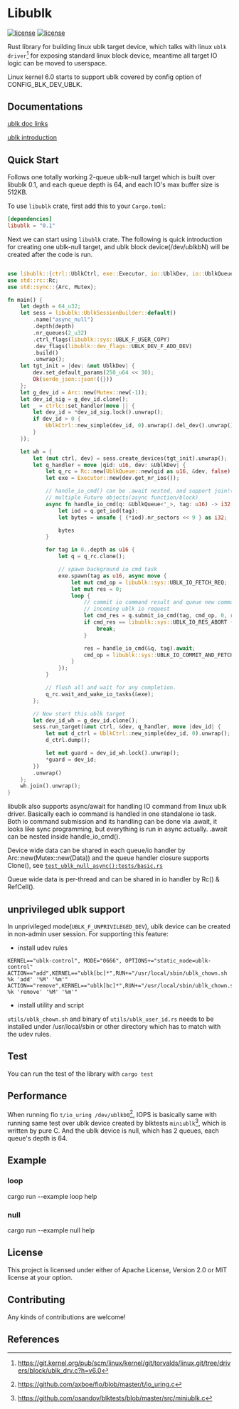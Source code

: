 # Libublk

[![license](https://img.shields.io/badge/License-MIT-blue.svg)](https://github.com/ming1/libublk-rs/blob/master/LICENSE-MIT)
[![license](https://img.shields.io/badge/License-Apache%202.0-blue.svg)](https://github.com/ming1/libublk-rs/blob/master/LICENSE-APACHE)

Rust library for building linux ublk target device, which talks with
linux `ublk driver`[^1] for exposing standard linux block device,
meantime all target IO logic can be moved to userspace.

Linux kernel 6.0 starts to support ublk covered by config option of
CONFIG_BLK_DEV_UBLK.

## Documentations

[ublk doc
links](https://github.com/ming1/ubdsrv/blob/master/doc/external_links.rst)

[ublk
introduction](https://github.com/ming1/ubdsrv/blob/master/doc/ublk_intro.pdf)

## Quick Start

Follows one totally working 2-queue ublk-null target which is built over
libublk 0.1, and each queue depth is 64, and each IO\'s max buffer size
is 512KB.

To use `libublk` crate, first add this to your `Cargo.toml`:

```toml
[dependencies]
libublk = "0.1"
```

Next we can start using `libublk` crate.
The following is quick introduction for creating one ublk-null target,
and ublk block device(/dev/ublkbN) will be created after the code is
run.

``` rust

use libublk::{ctrl::UblkCtrl, exe::Executor, io::UblkDev, io::UblkQueue};
use std::rc::Rc;
use std::sync::{Arc, Mutex};

fn main() {
    let depth = 64_u32;
    let sess = libublk::UblkSessionBuilder::default()
        .name("async_null")
        .depth(depth)
        .nr_queues(2_u32)
        .ctrl_flags(libublk::sys::UBLK_F_USER_COPY)
        .dev_flags(libublk::dev_flags::UBLK_DEV_F_ADD_DEV)
        .build()
        .unwrap();
    let tgt_init = |dev: &mut UblkDev| {
        dev.set_default_params(250_u64 << 30);
        Ok(serde_json::json!({}))
    };
    let g_dev_id = Arc::new(Mutex::new(-1));
    let dev_id_sig = g_dev_id.clone();
    let _ = ctrlc::set_handler(move || {
        let dev_id = *dev_id_sig.lock().unwrap();
        if dev_id > 0 {
            UblkCtrl::new_simple(dev_id, 0).unwrap().del_dev().unwrap();
        }
    });

    let wh = {
        let (mut ctrl, dev) = sess.create_devices(tgt_init).unwrap();
        let q_handler = move |qid: u16, dev: &UblkDev| {
            let q_rc = Rc::new(UblkQueue::new(qid as u16, &dev, false).unwrap());
            let exe = Executor::new(dev.get_nr_ios());

            // handle_io_cmd() can be .await nested, and support join!() over
            // multiple Future objects(async function/block)
            async fn handle_io_cmd(q: &UblkQueue<'_>, tag: u16) -> i32 {
                let iod = q.get_iod(tag);
                let bytes = unsafe { (*iod).nr_sectors << 9 } as i32;

                bytes
            }

            for tag in 0..depth as u16 {
                let q = q_rc.clone();

                // spawn background io cmd task
                exe.spawn(tag as u16, async move {
                    let mut cmd_op = libublk::sys::UBLK_IO_FETCH_REQ;
                    let mut res = 0;
                    loop {
                        // commit io command result and queue new command for
                        // incoming ublk io request
                        let cmd_res = q.submit_io_cmd(tag, cmd_op, 0, res).await;
                        if cmd_res == libublk::sys::UBLK_IO_RES_ABORT {
                            break;
                        }

                        res = handle_io_cmd(&q, tag).await;
                        cmd_op = libublk::sys::UBLK_IO_COMMIT_AND_FETCH_REQ;
                    }
                });
            }

            // flush all and wait for any completion.
            q_rc.wait_and_wake_io_tasks(&exe);
        };

        // Now start this ublk target
        let dev_id_wh = g_dev_id.clone();
        sess.run_target(&mut ctrl, &dev, q_handler, move |dev_id| {
            let mut d_ctrl = UblkCtrl::new_simple(dev_id, 0).unwrap();
            d_ctrl.dump();

            let mut guard = dev_id_wh.lock().unwrap();
            *guard = dev_id;
        })
        .unwrap()
    };
    wh.join().unwrap();
}
```

libublk also supports async/await for handling IO command from linux ublk
driver. Basically each io command is handled in one standalone io task.
Both io command submission and its handling can be done via .await, it looks
like sync programming, but everything is run in async actually. .await can
be nested inside handle_io_cmd().

Device wide data can be shared in each queue/io handler by
Arc::new(Mutex::new(Data)) and the queue handler closure supports Clone(),
see [`test_ublk_null_async():tests/basic.rs`](tests/basic.rs)

Queue wide data is per-thread and can be shared in io handler by
Rc() & RefCell().


## unprivileged ublk support

In unprivileged mode(`UBLK_F_UNPRIVILEGED_DEV`), ublk device can be created
in non-admin user session. For supporting this feature:

- install udev rules

```
KERNEL=="ublk-control", MODE="0666", OPTIONS+="static_node=ublk-control"
ACTION=="add",KERNEL=="ublk[bc]*",RUN+="/usr/local/sbin/ublk_chown.sh %k 'add' '%M' '%m'"
ACTION=="remove",KERNEL=="ublk[bc]*",RUN+="/usr/local/sbin/ublk_chown.sh %k 'remove' '%M' '%m'"
```

- install utility and script

`utils/ublk_chown.sh` and binary of `utils/ublk_user_id.rs` needs to be
installed under /usr/local/sbin or other directory which has to match
with the udev rules.


## Test

You can run the test of the library with ```cargo test```

## Performance

When running fio `t/io_uring /dev/ublkb0`[^2], IOPS is basically same with
running same test over ublk device created by blktests `miniublk`[^3], which
is written by pure C. And the ublk device is null, which has 2 queues, each
queue's depth is 64.

## Example

### loop

  cargo run \--example loop help

### null

  cargo run \--example null help

## License

This project is licensed under either of Apache License, Version 2.0 or
MIT license at your option.

## Contributing

Any kinds of contributions are welcome!

## References

[^1]: <https://git.kernel.org/pub/scm/linux/kernel/git/torvalds/linux.git/tree/drivers/block/ublk_drv.c?h=v6.0>
[^2]: <https://github.com/axboe/fio/blob/master/t/io_uring.c>
[^3]: <https://github.com/osandov/blktests/blob/master/src/miniublk.c>
